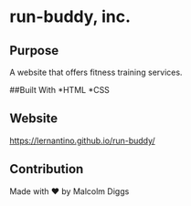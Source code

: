 # run-buddy, inc.

## Purpose 
A website that offers fitness training services.

##Built With
*HTML
*CSS

## Website
https://lernantino.github.io/run-buddy/

## Contribution
Made with ❤️ by Malcolm Diggs
